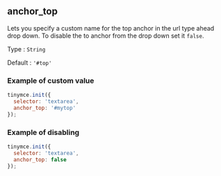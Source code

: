 ## anchor_top

Lets you specify a custom name for the top anchor in the url type ahead drop down. To disable the to anchor from the drop down set it `false`.

Type
: `String`

Default
: `'#top'`

### Example of custom value

```js
tinymce.init({
  selector: 'textarea',
  anchor_top: '#mytop'
});
```

### Example of disabling

```js
tinymce.init({
  selector: 'textarea',
  anchor_top: false
});
```